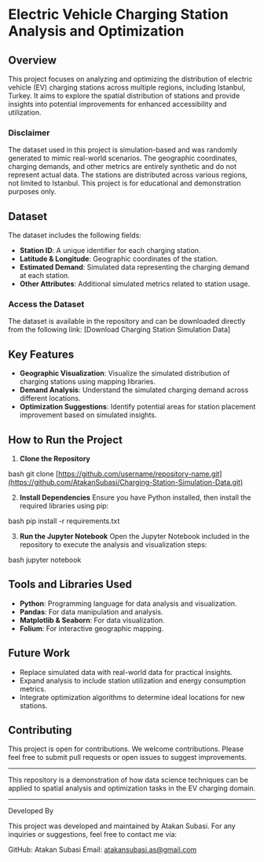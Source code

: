 # Electric Vehicle Charging Station Analysis and Optimization

## Overview

This project focuses on analyzing and optimizing the distribution of electric vehicle (EV) charging stations across multiple regions, including Istanbul, Turkey. It aims to explore the spatial distribution of stations and provide insights into potential improvements for enhanced accessibility and utilization.

### Disclaimer

The dataset used in this project is simulation-based and was randomly generated to mimic real-world scenarios. The geographic coordinates, charging demands, and other metrics are entirely synthetic and do not represent actual data. The stations are distributed across various regions, not limited to Istanbul. This project is for educational and demonstration purposes only.

## Dataset

The dataset includes the following fields:

- **Station ID**: A unique identifier for each charging station.
- **Latitude & Longitude**: Geographic coordinates of the station.
- **Estimated Demand**: Simulated data representing the charging demand at each station.
- **Other Attributes**: Additional simulated metrics related to station usage.

### Access the Dataset

The dataset is available in the repository and can be downloaded directly from the following link: [Download Charging Station Simulation Data]

## Key Features

- **Geographic Visualization**: Visualize the simulated distribution of charging stations using mapping libraries.
- **Demand Analysis**: Understand the simulated charging demand across different locations.
- **Optimization Suggestions**: Identify potential areas for station placement improvement based on simulated insights.

## How to Run the Project

1. **Clone the Repository**

   
bash
   git clone [https://github.com/username/repository-name.git](https://github.com/AtakanSubasi/Charging-Station-Simulation-Data.git)


2. **Install Dependencies** Ensure you have Python installed, then install the required libraries using pip:

   
bash
   pip install -r requirements.txt


3. **Run the Jupyter Notebook** Open the Jupyter Notebook included in the repository to execute the analysis and visualization steps:

   
bash
   jupyter notebook


## Tools and Libraries Used

- **Python**: Programming language for data analysis and visualization.
- **Pandas**: For data manipulation and analysis.
- **Matplotlib & Seaborn**: For data visualization.
- **Folium**: For interactive geographic mapping.

## Future Work

- Replace simulated data with real-world data for practical insights.
- Expand analysis to include station utilization and energy consumption metrics.
- Integrate optimization algorithms to determine ideal locations for new stations.

## Contributing

This project is open for contributions. We welcome contributions. Please feel free to submit pull requests or open issues to suggest improvements.

---

This repository is a demonstration of how data science techniques can be applied to spatial analysis and optimization tasks in the EV charging domain.

---

Developed By

This project was developed and maintained by Atakan Subasi.
For any inquiries or suggestions, feel free to contact me via:

GitHub: Atakan Subasi
Email: atakansubasi.as@gmail.com
